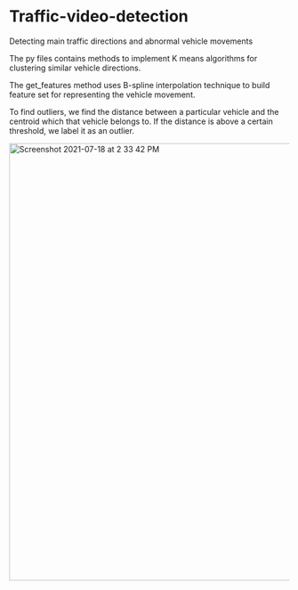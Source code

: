 # Traffic-video-detection
Detecting main traffic directions and abnormal vehicle movements

The py files contains methods to implement K means algorithms for clustering similar vehicle directions.

The get_features method uses B-spline interpolation technique to build feature set for representing the vehicle movement.

To find outliers, we find the distance between a particular vehicle and the centroid which that vehicle belongs to. If the distance is above a certain threshold, we label it as an outlier.

<img width="785" alt="Screenshot 2021-07-18 at 2 33 42 PM" src="https://user-images.githubusercontent.com/8944710/126078497-f1072be6-5c9e-48b3-841b-5d3825f7de93.png">
